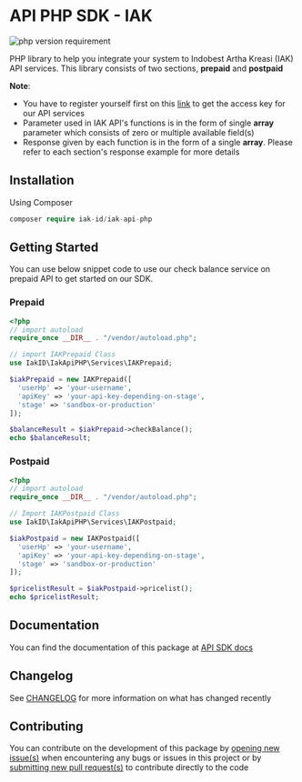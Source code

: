 # API PHP SDK - IAK
![php version requirement](https://img.shields.io/badge/php%20version-%3E=%205.6-red)

PHP library to help you integrate your system to Indobest Artha Kreasi (IAK) API services. This library consists of two sections, **prepaid** and **postpaid**

**Note**: 
- You have to register yourself first on this [link](https://iak.id) to get the access key for our API services
- Parameter used in IAK API's functions is in the form of single **array** parameter which consists of zero or multiple available field(s)
- Response given by each function is in the form of a single **array**. Please refer to each section's response example for more details

## Installation
Using Composer

```php
composer require iak-id/iak-api-php
```

## Getting Started
You can use below snippet code to use our check balance service on prepaid API to get started on our SDK.

### Prepaid

```php
<?php
// import autoload
require_once __DIR__ . "/vendor/autoload.php";

// import IAKPrepaid Class
use IakID\IakApiPHP\Services\IAKPrepaid;

$iakPrepaid = new IAKPrepaid([
  'userHp' => 'your-username',
  'apiKey' => 'your-api-key-depending-on-stage',
  'stage' => 'sandbox-or-production'
]);

$balanceResult = $iakPrepaid->checkBalance();
echo $balanceResult;
```

### Postpaid
```php
<?php
// import autoload
require_once __DIR__ . "/vendor/autoload.php";

// Import IAKPostpaid Class
use IakID\IakApiPHP\Services\IAKPostpaid;

$iakPostpaid = new IAKPostpaid([
  'userHp' => 'your-username',
  'apiKey' => 'your-api-key-depending-on-stage',
  'stage' => 'sandbox-or-production'
]);

$pricelistResult = $iakPostpaid->pricelist();
echo $pricelistResult;

```

## Documentation
You can find the documentation of this package at [API SDK docs](https://api.iak.id/docs/sdk/docs/php/introduction.md)


## Changelog
See [CHANGELOG](https://api.iak.id/docs/sdk/docs/php/changelog.md) for more information on what has changed recently


## Contributing
You can contribute on the development of this package by [opening new issue(s)](https://github.com/iak-id/iak-api-php/issues) when encountering any bugs or issues in this project or by [submitting new pull request(s)](https://github.com/iak-id/iak-api-php/pulls) to contribute directly to the code
